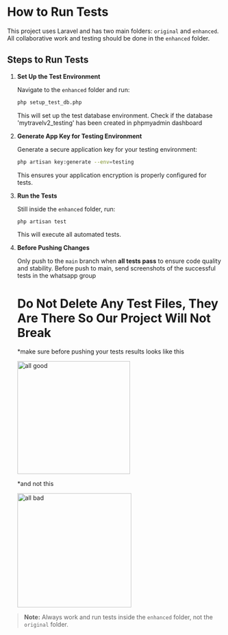 # How to Run Tests

This project uses Laravel and has two main folders: `original` and `enhanced`. All collaborative work and testing should be done in the `enhanced` folder.

## Steps to Run Tests

1. **Set Up the Test Environment**

    Navigate to the `enhanced` folder and run:

    ```bash
    php setup_test_db.php
    ```

    This will set up the test database environment.
    Check if the database 'mytravelv2_testing' has been created in phpmyadmin dashboard 

2. **Generate App Key for Testing Environment**

    Generate a secure application key for your testing environment:

    ```bash
    php artisan key:generate --env=testing
    ```

    This ensures your application encryption is properly configured for tests.

3. **Run the Tests**

    Still inside the `enhanced` folder, run:

    ```bash
    php artisan test
    ```

    This will execute all automated tests.

4. **Before Pushing Changes**

    Only push to the `main` branch when **all tests pass** to ensure code quality and stability.
    Before push to main, send screenshots of the successful tests in the whatsapp group

    # Do Not Delete Any Test Files, They Are There So Our Project Will Not Break

   *make sure before pushing your tests results looks like this

   <img width="263" alt="all good" src="https://github.com/user-attachments/assets/6d46b3ba-4d87-41a8-aab7-d71ed2280bd3" />

   *and not this

   <img width="266" alt="all bad" src="https://github.com/user-attachments/assets/a2a1a859-df70-4ecc-be2c-7f56c12ed97c" />

> **Note:** Always work and run tests inside the `enhanced` folder, not the `original` folder.

